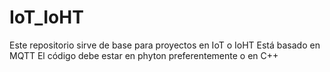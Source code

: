 # IoT_IoHT

Este repositorio sirve de base para proyectos en IoT o IoHT
Está basado en MQTT
El código debe estar en phyton preferentemente o en C++
